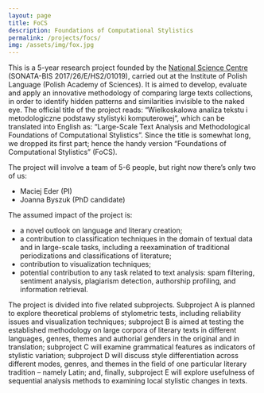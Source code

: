 ```yaml
---
layout: page
title: FoCS
description: Foundations of Computational Stylistics
permalink: /projects/focs/
img: /assets/img/fox.jpg
---
```




This is a 5-year research project founded by the [National Science Centre](https://ncn.gov.pl/?language=en) (SONATA-BIS 2017/26/E/HS2/01019), carried out at the Institute of Polish Language (Polish Academy of Sciences). It is aimed to develop, evaluate and apply an innovative methodology of comparing large texts collections, in order to identify hidden patterns and similarities invisible to the naked eye. The official title of the project reads: “Wielkoskalowa analiza tekstu i metodologiczne podstawy stylistyki komputerowej”, which can be translated into English as: “Large-Scale Text Analysis and Methodological Foundations of Computational Stylistics”. Since the title is somewhat long, we dropped its first part; hence the handy version “Foundations of Computational Stylistics” (FoCS).

The project will involve a team of 5-6 people, but right now there’s only two of us:

* Maciej Eder (PI)
* Joanna Byszuk (PhD candidate)



The assumed impact of the project is:

* a novel outlook on language and literary creation;
* a contribution to classification techniques in the domain of textual data and in large-scale tasks, including a reexamination of traditional periodizations and classifications of literature;
* contribution to visualization techniques;
* potential contribution to any task related to text analysis: spam filtering, sentiment analysis, plagiarism detection, authorship profiling, and information retrieval.

The project is divided into five related subprojects. Subproject A is planned to explore theoretical problems of stylometric tests, including reliability issues and visualization techniques; subproject B is aimed at testing the established methodology on large corpora of literary texts in different languages, genres, themes and authorial genders in the original and in translation; subproject C will examine grammatical features as indicators of stylistic variation; subproject D will discuss style differentiation across different modes, genres, and themes in the field of one particular literary tradition – namely Latin; and, finally, subproject E will explore usefulness of sequential analysis methods to examining local stylistic changes in texts.


